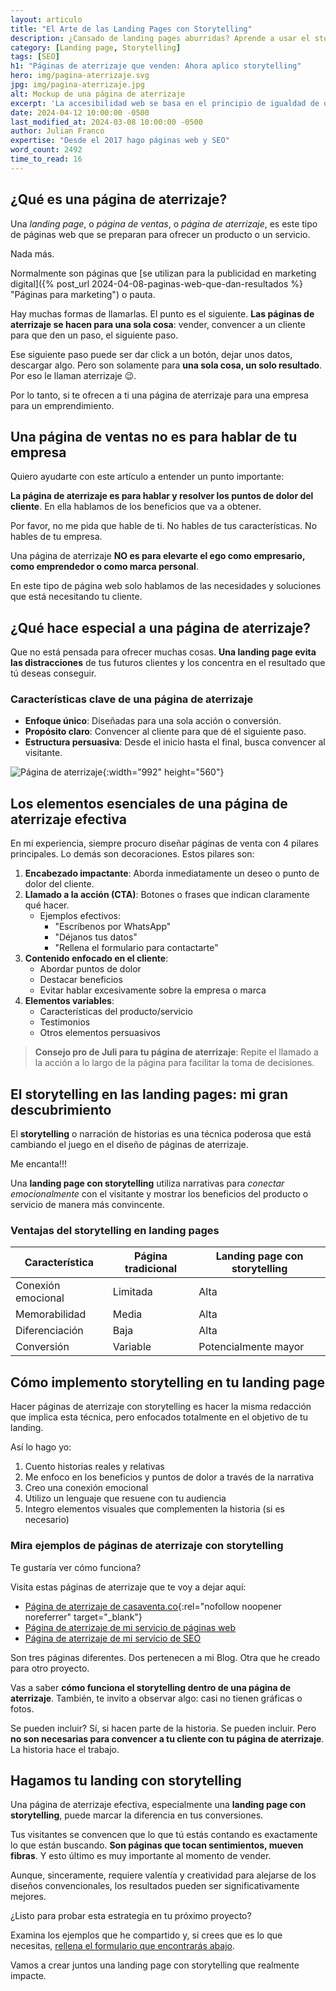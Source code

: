 ```yaml
---
layout: articulo
title: "El Arte de las Landing Pages con Storytelling"
description: ¿Cansado de landing pages aburridas? Aprende a usar el storytelling para crear páginas que conecten emocionalmente y vendan más. Ejemplos reales.
category: [Landing page, Storytelling]
tags: [SEO]
h1: "Páginas de aterrizaje que venden: Ahora aplico storytelling"
hero: img/pagina-aterrizaje.svg
jpg: img/pagina-aterrizaje.jpg
alt: Mockup de una página de aterrizaje
excerpt: 'La accesibilidad web se basa en el principio de igualdad de oportunidades. Exígela'
date: 2024-04-12 10:00:00 -0500
last_modified_at: 2024-03-08 10:00:00 -0500
author: Julian Franco
expertise: "Desde el 2017 hago páginas web y SEO"
word_count: 2492
time_to_read: 16
---
```

## ¿Qué es una página de aterrizaje?

Una *landing page*, o *página de ventas*, o *página de aterrizaje*, es este tipo de páginas web que se preparan para ofrecer un producto o un servicio.

Nada más.

Normalmente son páginas que [se utilizan para la publicidad en marketing digital]({% post_url 2024-04-08-paginas-web-que-dan-resultados %} "Páginas para marketing") o pauta.

Hay muchas formas de llamarlas. El punto es el siguiente. **Las páginas de aterrizaje se hacen para una sola cosa**: vender, convencer a un cliente para que den un paso, el siguiente paso.

Ese siguiente paso puede ser dar click a un botón, dejar unos datos, descargar algo. Pero son solamente para **una sola cosa, un solo resultado**. Por eso le llaman aterrizaje 😉.

Por lo tanto, si te ofrecen a ti una página de aterrizaje para una empresa para un emprendimiento.

## Una página de ventas no es para hablar de tu empresa

Quiero ayudarte con este artículo a entender un punto importante:

**La página de aterrizaje es para hablar y resolver los puntos de dolor del cliente**. En ella hablamos de los beneficios que va a obtener.

Por favor, no me pida que hable de ti. No hables de tus características. No hables de tu empresa.

Una página de aterrizaje **NO es para elevarte el ego como empresario, como emprendedor o como marca personal**.

En este tipo de página web solo hablamos de las necesidades y soluciones que está necesitando tu cliente.

## ¿Qué hace especial a una página de aterrizaje?

Que no está pensada para ofrecer muchas cosas. **Una landing page evita las distracciones** de tus futuros clientes y los concentra en el resultado que tú deseas conseguir.

### Características clave de una página de aterrizaje

- **Enfoque único**: Diseñadas para una sola acción o conversión.
- **Propósito claro**: Convencer al cliente para que dé el siguiente paso.
- **Estructura persuasiva**: Desde el inicio hasta el final, busca convencer al visitante.

![Página de aterrizaje]({{'img/pagina-aterrizaje.webp'|relative_url}} "Mockup de una página de aterrizaje"){:width="992" height="560"}

## Los elementos esenciales de una página de aterrizaje efectiva

En mi experiencia, siempre procuro diseñar páginas de venta con 4 pilares principales. Lo demás son decoraciones. Estos pilares son:

1. **Encabezado impactante**: Aborda inmediatamente un deseo o punto de dolor del cliente.
2. **Llamado a la acción (CTA)**: Botones o frases que indican claramente qué hacer.
   - Ejemplos efectivos:
     - "Escríbenos por WhatsApp"
     - "Déjanos tus datos"
     - "Rellena el formulario para contactarte"
3. **Contenido enfocado en el cliente**:
   - Abordar puntos de dolor
   - Destacar beneficios
   - Evitar hablar excesivamente sobre la empresa o marca
4. **Elementos variables**:
   - Características del producto/servicio
   - Testimonios
   - Otros elementos persuasivos

> **Consejo pro de Juli para tu página de aterrizaje**: Repite el llamado a la acción a lo largo de la página para facilitar la toma de decisiones.

## El storytelling en las landing pages: mi gran descubrimiento

El **storytelling** o narración de historias es una técnica poderosa que está cambiando el juego en el diseño de páginas de aterrizaje.

Me encanta!!!

Una **landing page con storytelling** utiliza narrativas para *conectar emocionalmente* con el visitante y mostrar los beneficios del producto o servicio de manera más convincente.

### Ventajas del storytelling en landing pages

| Característica | Página tradicional | Landing page con storytelling |
|----------------|---------------------|-------------------------------|
| Conexión emocional | Limitada | Alta |
| Memorabilidad | Media | Alta |
| Diferenciación | Baja | Alta |
| Conversión | Variable | Potencialmente mayor |

## Cómo implemento storytelling en tu landing page

Hacer páginas de aterrizaje con storytelling es hacer la misma redacción que implica esta técnica, pero enfocados totalmente en el objetivo de tu landing.

Así lo hago yo:

1. Cuento historias reales y relativas
2. Me enfoco en los beneficios y puntos de dolor a través de la narrativa
3. Creo una conexión emocional
4. Utilizo un lenguaje que resuene con tu audiencia
5. Integro elementos visuales que complementen la historia (si es necesario)

### Mira ejemplos de páginas de aterrizaje con storytelling

Te gustaría ver cómo funciona?

Visita estas páginas de aterrizaje que te voy a dejar aquí:

- [Página de aterrizaje de casaventa.co](https://casaventa.co){:rel="nofollow noopener noreferrer" target="_blank"}
- [Página de aterrizaje de mi servicio de páginas web]({{'desarrollo-paginas-web'|relative_url}} "Servicio de desarrollo de páginas web")
- [Página de aterrizaje de mi servicio de SEO]({{'servicio-seo'|relative_url}} "Servicio de SEO")

Son tres páginas diferentes. Dos pertenecen a mi Blog. Otra que he creado para otro proyecto.

Vas a saber **cómo funciona el storytelling dentro de una página de aterrizaje**. También, te invito a observar algo: casi no tienen gráficas o fotos.

Se pueden incluir? Sí, si hacen parte de la historia. Se pueden incluir. Pero **no son necesarias para convencer a tu cliente con tu página de aterrizaje**. La historia hace el trabajo.

## Hagamos tu landing con storytelling

Una página de aterrizaje efectiva, especialmente una **landing page con storytelling**, puede marcar la diferencia en tus conversiones.

Tus visitantes se convencen que lo que tú estás contando es exactamente lo que están buscando. **Son páginas que tocan sentimientos, mueven fibras**. Y esto último es muy importante al momento de vender.

Aunque, sinceramente, requiere valentía y creatividad para alejarse de los diseños convencionales, los resultados pueden ser significativamente mejores.

¿Listo para probar esta estrategia en tu próximo proyecto?

Examina los ejemplos que he compartido y, si crees que es lo que necesitas, [rellena el formulario que encontrarás abajo](#cta).

Vamos a crear juntos una landing page con storytelling que realmente impacte.
